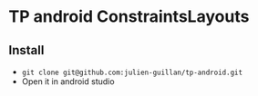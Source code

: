 # TP android ConstraintsLayouts 
## Install

* `git clone git@github.com:julien-guillan/tp-android.git`
* Open it in android studio
